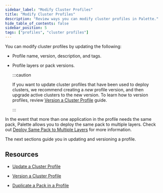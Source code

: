 ```yaml
---
sidebar_label: "Modify Cluster Profiles"
title: "Modify Cluster Profiles"
description: "Review ways you can modify cluster profiles in Palette."
hide_table_of_contents: false
sidebar_position: 5
tags: ["profiles", "cluster profiles"]
---
```


You can modify cluster profiles by updating the following:

- Profile name, version, description, and tags.

- Profile layers or pack versions.

  :::caution

  If you want to update cluster profiles that have been used to deploy clusters, we recommend creating a _new_ profile version, and then upgrade active clusters to the new version. To learn how to version profiles, review [Version a Cluster Profile](version-cluster-profile.md) guide.

  :::

In the event that more than one application in the profile needs the same pack, Palette allows you to deploy the same pack to multiple layers. Check out [Deploy Same Pack to Multiple Layers](../create-cluster-profiles/duplicate-pack-in-profile.md) for more information.

The next sections guide you in updating and versioning a profile.

## Resources

- [Update a Cluster Profile](update-cluster-profile.md)

- [Version a Cluster Profile](version-cluster-profile.md)

- [Duplicate a Pack in a Profile](../create-cluster-profiles/duplicate-pack-in-profile.md)
